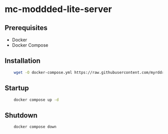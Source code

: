# mc-moddded-lite-server


## Prerequisites 
  - Docker
  - Docker Compose

## Installation

```sh
    wget -O docker-compose.yml https://raw.githubusercontent.com/myrddraall/mc-moddded-lite-server/main/docker-compose.yml
```


## Startup

```sh
    docker compose up -d
```

## Shutdown

```bash 
    docker compose down
```



